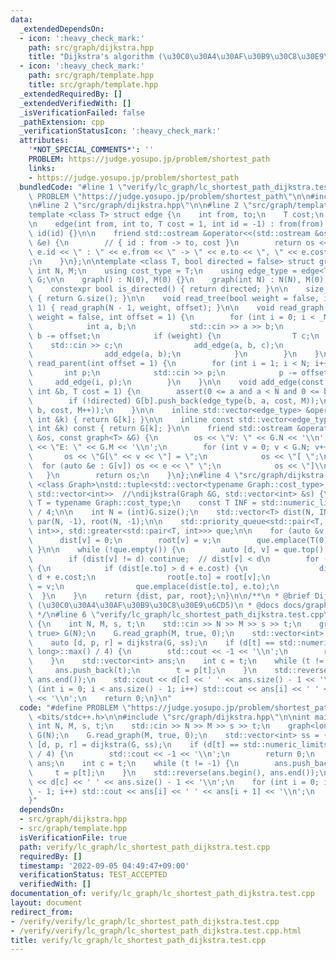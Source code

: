 ```yaml
---
data:
  _extendedDependsOn:
  - icon: ':heavy_check_mark:'
    path: src/graph/dijkstra.hpp
    title: "Dijkstra's algorithm (\u30C0\u30A4\u30AF\u30B9\u30C8\u30E9\u6CD5)"
  - icon: ':heavy_check_mark:'
    path: src/graph/template.hpp
    title: src/graph/template.hpp
  _extendedRequiredBy: []
  _extendedVerifiedWith: []
  _isVerificationFailed: false
  _pathExtension: cpp
  _verificationStatusIcon: ':heavy_check_mark:'
  attributes:
    '*NOT_SPECIAL_COMMENTS*': ''
    PROBLEM: https://judge.yosupo.jp/problem/shortest_path
    links:
    - https://judge.yosupo.jp/problem/shortest_path
  bundledCode: "#line 1 \"verify/lc_graph/lc_shortest_path_dijkstra.test.cpp\"\n#define\
    \ PROBLEM \"https://judge.yosupo.jp/problem/shortest_path\"\n\n#include <bits/stdc++.h>\n\
    \n#line 2 \"src/graph/dijkstra.hpp\"\n\n#line 2 \"src/graph/template.hpp\"\n\n\
    template <class T> struct edge {\n    int from, to;\n    T cost;\n    int id;\n\
    \n    edge(int from, int to, T cost = 1, int id = -1) : from(from), to(to), cost(cost),\
    \ id(id) {}\n\n    friend std::ostream &operator<<(std::ostream &os, const edge<T>\
    \ &e) {\n        // { id : from -> to, cost }\n        return os << \"{ \" <<\
    \ e.id << \" : \" << e.from << \" -> \" << e.to << \", \" << e.cost << \" }\"\
    ;\n    }\n};\n\ntemplate <class T, bool directed = false> struct graph {\n   \
    \ int N, M;\n    using cost_type = T;\n    using edge_type = edge<T>;\n    std::vector<std::vector<edge_type>>\
    \ G;\n\n    graph() : N(0), M(0) {}\n    graph(int N) : N(N), M(0), G(N) {}\n\n\
    \    constexpr bool is_directed() { return directed; }\n\n    size_t size() const\
    \ { return G.size(); }\n\n    void read_tree(bool weight = false, int offset =\
    \ 1) { read_graph(N - 1, weight, offset); }\n\n    void read_graph(int _M, bool\
    \ weight = false, int offset = 1) {\n        for (int i = 0; i < _M; i++) {\n\
    \            int a, b;\n            std::cin >> a >> b;\n            a -= offset,\
    \ b -= offset;\n            if (weight) {\n                T c;\n            \
    \    std::cin >> c;\n                add_edge(a, b, c);\n            } else {\n\
    \                add_edge(a, b);\n            }\n        }\n    }\n\n    void\
    \ read_parent(int offset = 1) {\n        for (int i = 1; i < N; i++) {\n     \
    \       int p;\n            std::cin >> p;\n            p -= offset;\n       \
    \     add_edge(i, p);\n        }\n    }\n\n    void add_edge(const int &a, const\
    \ int &b, T cost = 1) {\n        assert(0 <= a and a < N and 0 <= b and b < N);\n\
    \        if (!directed) G[b].push_back(edge_type(b, a, cost, M));\n        G[a].push_back(edge_type(a,\
    \ b, cost, M++));\n    }\n\n    inline std::vector<edge_type> &operator[](const\
    \ int &k) { return G[k]; }\n\n    inline const std::vector<edge_type> &operator[](const\
    \ int &k) const { return G[k]; }\n\n    friend std::ostream &operator<<(std::ostream\
    \ &os, const graph<T> &G) {\n        os << \"V: \" << G.N << '\\n';\n        os\
    \ << \"E: \" << G.M << '\\n';\n        for (int v = 0; v < G.N; v++) {\n     \
    \       os << \"G[\" << v << \"] = \";\n            os << \"[ \";\n          \
    \  for (auto &e : G[v]) os << e << \" \";\n            os << \"]\\n\";\n     \
    \   }\n        return os;\n    }\n};\n#line 4 \"src/graph/dijkstra.hpp\"\n\ntemplate\
    \ <class Graph>\nstd::tuple<std::vector<typename Graph::cost_type>, std::vector<int>,\
    \ std::vector<int>>  //\ndijkstra(Graph &G, std::vector<int> &s) {\n    using\
    \ T = typename Graph::cost_type;\n    const T INF = std::numeric_limits<T>::max()\
    \ / 4;\n\n    int N = (int)G.size();\n    std::vector<T> dist(N, INF);\n    std::vector<int>\
    \ par(N, -1), root(N, -1);\n\n    std::priority_queue<std::pair<T, int>, std::vector<std::pair<T,\
    \ int>>, std::greater<std::pair<T, int>>> que;\n\n    for (auto &v : s) {\n  \
    \      dist[v] = 0;\n        root[v] = v;\n        que.emplace(T(0), v);\n   \
    \ }\n\n    while (!que.empty()) {\n        auto [d, v] = que.top();\n        que.pop();\n\
    \        if (dist[v] != d) continue;  // dist[v] < d\n        for (auto &e : G[v])\
    \ {\n            if (dist[e.to] > d + e.cost) {\n                dist[e.to] =\
    \ d + e.cost;\n                root[e.to] = root[v];\n                par[e.to]\
    \ = v;\n                que.emplace(dist[e.to], e.to);\n            }\n      \
    \  }\n    }\n    return {dist, par, root};\n}\n\n/**\n * @brief Dijkstra's algorithm\
    \ (\u30C0\u30A4\u30AF\u30B9\u30C8\u30E9\u6CD5)\n * @docs docs/graph/dijkstra.md\n\
    \ */\n#line 6 \"verify/lc_graph/lc_shortest_path_dijkstra.test.cpp\"\n\nint main()\
    \ {\n    int N, M, s, t;\n    std::cin >> N >> M >> s >> t;\n    graph<long long,\
    \ true> G(N);\n    G.read_graph(M, true, 0);\n    std::vector<int> ss = {s};\n\
    \    auto [d, p, r] = dijkstra(G, ss);\n    if (d[t] == std::numeric_limits<long\
    \ long>::max() / 4) {\n        std::cout << -1 << '\\n';\n        return 0;\n\
    \    }\n    std::vector<int> ans;\n    int c = t;\n    while (t != -1) {\n   \
    \     ans.push_back(t);\n        t = p[t];\n    }\n    std::reverse(ans.begin(),\
    \ ans.end());\n    std::cout << d[c] << ' ' << ans.size() - 1 << '\\n';\n    for\
    \ (int i = 0; i < ans.size() - 1; i++) std::cout << ans[i] << ' ' << ans[i + 1]\
    \ << '\\n';\n    return 0;\n}\n"
  code: "#define PROBLEM \"https://judge.yosupo.jp/problem/shortest_path\"\n\n#include\
    \ <bits/stdc++.h>\n\n#include \"src/graph/dijkstra.hpp\"\n\nint main() {\n   \
    \ int N, M, s, t;\n    std::cin >> N >> M >> s >> t;\n    graph<long long, true>\
    \ G(N);\n    G.read_graph(M, true, 0);\n    std::vector<int> ss = {s};\n    auto\
    \ [d, p, r] = dijkstra(G, ss);\n    if (d[t] == std::numeric_limits<long long>::max()\
    \ / 4) {\n        std::cout << -1 << '\\n';\n        return 0;\n    }\n    std::vector<int>\
    \ ans;\n    int c = t;\n    while (t != -1) {\n        ans.push_back(t);\n   \
    \     t = p[t];\n    }\n    std::reverse(ans.begin(), ans.end());\n    std::cout\
    \ << d[c] << ' ' << ans.size() - 1 << '\\n';\n    for (int i = 0; i < ans.size()\
    \ - 1; i++) std::cout << ans[i] << ' ' << ans[i + 1] << '\\n';\n    return 0;\n\
    }"
  dependsOn:
  - src/graph/dijkstra.hpp
  - src/graph/template.hpp
  isVerificationFile: true
  path: verify/lc_graph/lc_shortest_path_dijkstra.test.cpp
  requiredBy: []
  timestamp: '2022-09-05 04:49:47+09:00'
  verificationStatus: TEST_ACCEPTED
  verifiedWith: []
documentation_of: verify/lc_graph/lc_shortest_path_dijkstra.test.cpp
layout: document
redirect_from:
- /verify/verify/lc_graph/lc_shortest_path_dijkstra.test.cpp
- /verify/verify/lc_graph/lc_shortest_path_dijkstra.test.cpp.html
title: verify/lc_graph/lc_shortest_path_dijkstra.test.cpp
---
```

